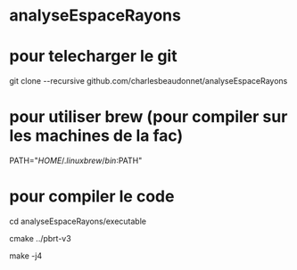 # analyseEspaceRayons

# pour telecharger le git
git clone --recursive github.com/charlesbeaudonnet/analyseEspaceRayons

# pour utiliser brew (pour compiler sur les machines de la fac)
PATH="$HOME/.linuxbrew/bin:$PATH"

# pour compiler le code
cd analyseEspaceRayons/executable

cmake ../pbrt-v3

make -j4

